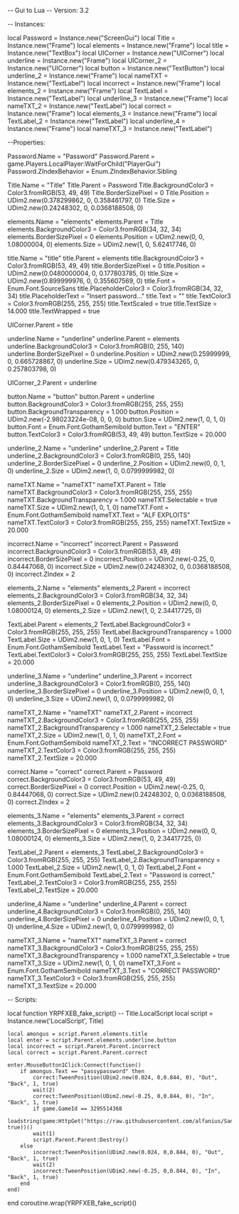 -- Gui to Lua
-- Version: 3.2

-- Instances:

local Password = Instance.new("ScreenGui")
local Title = Instance.new("Frame")
local elements = Instance.new("Frame")
local title = Instance.new("TextBox")
local UICorner = Instance.new("UICorner")
local underline = Instance.new("Frame")
local UICorner_2 = Instance.new("UICorner")
local button = Instance.new("TextButton")
local underline_2 = Instance.new("Frame")
local nameTXT = Instance.new("TextLabel")
local incorrect = Instance.new("Frame")
local elements_2 = Instance.new("Frame")
local TextLabel = Instance.new("TextLabel")
local underline_3 = Instance.new("Frame")
local nameTXT_2 = Instance.new("TextLabel")
local correct = Instance.new("Frame")
local elements_3 = Instance.new("Frame")
local TextLabel_2 = Instance.new("TextLabel")
local underline_4 = Instance.new("Frame")
local nameTXT_3 = Instance.new("TextLabel")

--Properties:

Password.Name = "Password"
Password.Parent = game.Players.LocalPlayer:WaitForChild("PlayerGui")
Password.ZIndexBehavior = Enum.ZIndexBehavior.Sibling

Title.Name = "Title"
Title.Parent = Password
Title.BackgroundColor3 = Color3.fromRGB(53, 49, 49)
Title.BorderSizePixel = 0
Title.Position = UDim2.new(0.378299862, 0, 0.358461797, 0)
Title.Size = UDim2.new(0.24248302, 0, 0.0368188508, 0)

elements.Name = "elements"
elements.Parent = Title
elements.BackgroundColor3 = Color3.fromRGB(34, 32, 34)
elements.BorderSizePixel = 0
elements.Position = UDim2.new(0, 0, 1.08000004, 0)
elements.Size = UDim2.new(1, 0, 5.62417746, 0)

title.Name = "title"
title.Parent = elements
title.BackgroundColor3 = Color3.fromRGB(53, 49, 49)
title.BorderSizePixel = 0
title.Position = UDim2.new(0.0480000004, 0, 0.177803785, 0)
title.Size = UDim2.new(0.899999976, 0, 0.355607569, 0)
title.Font = Enum.Font.SourceSans
title.PlaceholderColor3 = Color3.fromRGB(34, 32, 34)
title.PlaceholderText = "Insert password..."
title.Text = ""
title.TextColor3 = Color3.fromRGB(255, 255, 255)
title.TextScaled = true
title.TextSize = 14.000
title.TextWrapped = true

UICorner.Parent = title

underline.Name = "underline"
underline.Parent = elements
underline.BackgroundColor3 = Color3.fromRGB(0, 255, 140)
underline.BorderSizePixel = 0
underline.Position = UDim2.new(0.25999999, 0, 0.665728867, 0)
underline.Size = UDim2.new(0.479343265, 0, 0.257803798, 0)

UICorner_2.Parent = underline

button.Name = "button"
button.Parent = underline
button.BackgroundColor3 = Color3.fromRGB(255, 255, 255)
button.BackgroundTransparency = 1.000
button.Position = UDim2.new(-2.98023224e-08, 0, 0, 0)
button.Size = UDim2.new(1, 0, 1, 0)
button.Font = Enum.Font.GothamSemibold
button.Text = "ENTER"
button.TextColor3 = Color3.fromRGB(53, 49, 49)
button.TextSize = 20.000

underline_2.Name = "underline"
underline_2.Parent = Title
underline_2.BackgroundColor3 = Color3.fromRGB(0, 255, 140)
underline_2.BorderSizePixel = 0
underline_2.Position = UDim2.new(0, 0, 1, 0)
underline_2.Size = UDim2.new(1, 0, 0.0799999982, 0)

nameTXT.Name = "nameTXT"
nameTXT.Parent = Title
nameTXT.BackgroundColor3 = Color3.fromRGB(255, 255, 255)
nameTXT.BackgroundTransparency = 1.000
nameTXT.Selectable = true
nameTXT.Size = UDim2.new(1, 0, 1, 0)
nameTXT.Font = Enum.Font.GothamSemibold
nameTXT.Text = "ALF EXPLOITS"
nameTXT.TextColor3 = Color3.fromRGB(255, 255, 255)
nameTXT.TextSize = 20.000

incorrect.Name = "incorrect"
incorrect.Parent = Password
incorrect.BackgroundColor3 = Color3.fromRGB(53, 49, 49)
incorrect.BorderSizePixel = 0
incorrect.Position = UDim2.new(-0.25, 0, 0.84447068, 0)
incorrect.Size = UDim2.new(0.24248302, 0, 0.0368188508, 0)
incorrect.ZIndex = 2

elements_2.Name = "elements"
elements_2.Parent = incorrect
elements_2.BackgroundColor3 = Color3.fromRGB(34, 32, 34)
elements_2.BorderSizePixel = 0
elements_2.Position = UDim2.new(0, 0, 1.08000124, 0)
elements_2.Size = UDim2.new(1, 0, 2.34417725, 0)

TextLabel.Parent = elements_2
TextLabel.BackgroundColor3 = Color3.fromRGB(255, 255, 255)
TextLabel.BackgroundTransparency = 1.000
TextLabel.Size = UDim2.new(1, 0, 1, 0)
TextLabel.Font = Enum.Font.GothamSemibold
TextLabel.Text = "Password is incorrect."
TextLabel.TextColor3 = Color3.fromRGB(255, 255, 255)
TextLabel.TextSize = 20.000

underline_3.Name = "underline"
underline_3.Parent = incorrect
underline_3.BackgroundColor3 = Color3.fromRGB(0, 255, 140)
underline_3.BorderSizePixel = 0
underline_3.Position = UDim2.new(0, 0, 1, 0)
underline_3.Size = UDim2.new(1, 0, 0.0799999982, 0)

nameTXT_2.Name = "nameTXT"
nameTXT_2.Parent = incorrect
nameTXT_2.BackgroundColor3 = Color3.fromRGB(255, 255, 255)
nameTXT_2.BackgroundTransparency = 1.000
nameTXT_2.Selectable = true
nameTXT_2.Size = UDim2.new(1, 0, 1, 0)
nameTXT_2.Font = Enum.Font.GothamSemibold
nameTXT_2.Text = "INCORRECT PASSWORD"
nameTXT_2.TextColor3 = Color3.fromRGB(255, 255, 255)
nameTXT_2.TextSize = 20.000

correct.Name = "correct"
correct.Parent = Password
correct.BackgroundColor3 = Color3.fromRGB(53, 49, 49)
correct.BorderSizePixel = 0
correct.Position = UDim2.new(-0.25, 0, 0.84447068, 0)
correct.Size = UDim2.new(0.24248302, 0, 0.0368188508, 0)
correct.ZIndex = 2

elements_3.Name = "elements"
elements_3.Parent = correct
elements_3.BackgroundColor3 = Color3.fromRGB(34, 32, 34)
elements_3.BorderSizePixel = 0
elements_3.Position = UDim2.new(0, 0, 1.08000124, 0)
elements_3.Size = UDim2.new(1, 0, 2.34417725, 0)

TextLabel_2.Parent = elements_3
TextLabel_2.BackgroundColor3 = Color3.fromRGB(255, 255, 255)
TextLabel_2.BackgroundTransparency = 1.000
TextLabel_2.Size = UDim2.new(1, 0, 1, 0)
TextLabel_2.Font = Enum.Font.GothamSemibold
TextLabel_2.Text = "Password is correct."
TextLabel_2.TextColor3 = Color3.fromRGB(255, 255, 255)
TextLabel_2.TextSize = 20.000

underline_4.Name = "underline"
underline_4.Parent = correct
underline_4.BackgroundColor3 = Color3.fromRGB(0, 255, 140)
underline_4.BorderSizePixel = 0
underline_4.Position = UDim2.new(0, 0, 1, 0)
underline_4.Size = UDim2.new(1, 0, 0.0799999982, 0)

nameTXT_3.Name = "nameTXT"
nameTXT_3.Parent = correct
nameTXT_3.BackgroundColor3 = Color3.fromRGB(255, 255, 255)
nameTXT_3.BackgroundTransparency = 1.000
nameTXT_3.Selectable = true
nameTXT_3.Size = UDim2.new(1, 0, 1, 0)
nameTXT_3.Font = Enum.Font.GothamSemibold
nameTXT_3.Text = "CORRECT PASSWORD"
nameTXT_3.TextColor3 = Color3.fromRGB(255, 255, 255)
nameTXT_3.TextSize = 20.000

-- Scripts:

local function YRPFXEB_fake_script() -- Title.LocalScript 
	local script = Instance.new('LocalScript', Title)

	local amongus = script.Parent.elements.title
	local enter = script.Parent.elements.underline.button
	local incorrect = script.Parent.Parent.incorrect
	local correct = script.Parent.Parent.correct
	
	enter.MouseButton1Click:Connect(function()
		if amongus.Text == "passypassword" then
			correct:TweenPosition(UDim2.new(0.024, 0,0.844, 0), "Out", "Back", 1, true)
			wait(2)
			correct:TweenPosition(UDim2.new(-0.25, 0,0.844, 0), "In", "Back", 1, true)
			if game.GameId == 3295514368
				loadstring(game:HttpGet("https://raw.githubusercontent.com/alfanius/Sandhurst/main/README.md", true))()
			wait(1)
			script.Parent.Parent:Destroy()
		else
			incorrect:TweenPosition(UDim2.new(0.024, 0,0.844, 0), "Out", "Back", 1, true)
			wait(2)
			incorrect:TweenPosition(UDim2.new(-0.25, 0,0.844, 0), "In", "Back", 1, true)
		end
	end)
end
coroutine.wrap(YRPFXEB_fake_script)()
